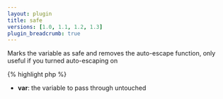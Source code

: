 ```yaml
---
layout: plugin
title: safe
versions: [1.0, 1.1, 1.2, 1.3]
plugin_breadcrumb: true
---
```


Marks the variable as safe and removes the auto-escape function, only useful if you turned auto-escaping on
<div class="code-box">
{% highlight php %}
<?php
safe(mixed $var)
{% endhighlight %}
</div>

* **var**: the variable to pass through untouched